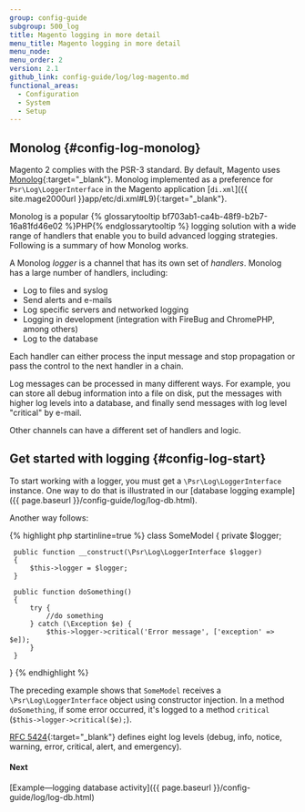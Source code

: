 ```yaml
---
group: config-guide
subgroup: 500_log
title: Magento logging in more detail
menu_title: Magento logging in more detail
menu_node:
menu_order: 2
version: 2.1
github_link: config-guide/log/log-magento.md
functional_areas:
  - Configuration
  - System
  - Setup
---
```




## Monolog {#config-log-monolog}
Magento 2 complies with the PSR-3 standard. By default, Magento uses [Monolog](https://github.com/Seldaek/monolog){:target="_blank"}. Monolog implemented as a preference for `Psr\Log\LoggerInterface` in the Magento application [`di.xml`]({{ site.mage2000url }}app/etc/di.xml#L9){:target="_blank"}.

Monolog is a popular {% glossarytooltip bf703ab1-ca4b-48f9-b2b7-16a81fd46e02 %}PHP{% endglossarytooltip %} logging solution with a wide range of handlers that enable you to build advanced logging strategies. Following is a summary of how Monolog works.

A Monolog _logger_ is a channel that has its own set of _handlers_. Monolog has a large number of handlers, including:

*	Log to files and syslog
*	Send alerts and e-mails
*	Log specific servers and networked logging
*	Logging in development (integration with FireBug and ChromePHP, among others)
*	Log to the database

Each handler can either process the input message and stop propagation or pass the control to the next handler in a chain. 

Log messages can be processed in many different ways. For example, you can store all debug information into a file on disk, put the messages with higher log levels into a database, and finally send messages with log level "critical" by e-mail.

Other channels can have a different set of handlers and logic.

## Get started with logging {#config-log-start}
To start working with a logger, you must get a `\Psr\Log\LoggerInterface` instance. One way to do that is illustrated in our [database logging example]({{ page.baseurl }}/config-guide/log/log-db.html).

Another way follows:

{% highlight php startinline=true %}
class SomeModel
 {
     private $logger;

     public function __construct(\Psr\Log\LoggerInterface $logger)
     {
         $this->logger = $logger;
     }

     public function doSomething()
     {
         try {
             //do something
         } catch (\Exception $e) {
             $this->logger->critical('Error message', ['exception' => $e]);
         }
     }
 }
{% endhighlight %}

The preceding example shows that `SomeModel` receives a `\Psr\Log\LoggerInterface` object using constructor injection. In a method `doSomething`, if some error occurred, it's logged to a method `critical` (`$this->logger->critical($e);`).

[RFC 5424](https://tools.ietf.org/html/rfc5424){:target="_blank"} defines eight log levels (debug, info, notice, warning, error, critical, alert, and emergency).

#### Next
[Example&mdash;logging database activity]({{ page.baseurl }}/config-guide/log/log-db.html)
